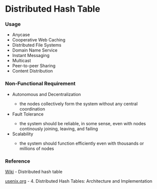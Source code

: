 # Distributed Hash Table

### Usage

<ul>
    <li>Anycase</li>
    <li>Cooperative Web Caching</li>
    <li>Distributed File Systems</li>
    <li>Domain Name Service</li>
    <li>Instant Messaging</li>
    <li>Multicast</li>
    <li>Peer-to-peer Sharing</li>
    <li>Content Distribution</li>
</ul>

### Non-Functional Requirement

<ul>
    <li>Autonomous and Decentralization</li>
        <ul>
            <li>the nodes collectively form the system without any central coordination</li>
        </ul>
    <li>Fault Tolerance</li>
    <ul>
        <li>the system should be reliable, in some sense, even with nodes continously joining, leaving, and failing</li>
    </ul>
    <li>Scalability</li>
    <ul>
        <li>the system should function efficiently even with thousands or millions of nodes</li>
    </ul>
</ul>

### Reference

[Wiki](https://en.wikipedia.org/wiki/Distributed_hash_table) - Distributed hash table

[usenix.org](https://www.usenix.org/legacy/publications/library/proceedings/osdi2000/full_papers/gribble/gribble_html/node4.html) - 4. Distributed Hash Tables: Architecture and Implementation